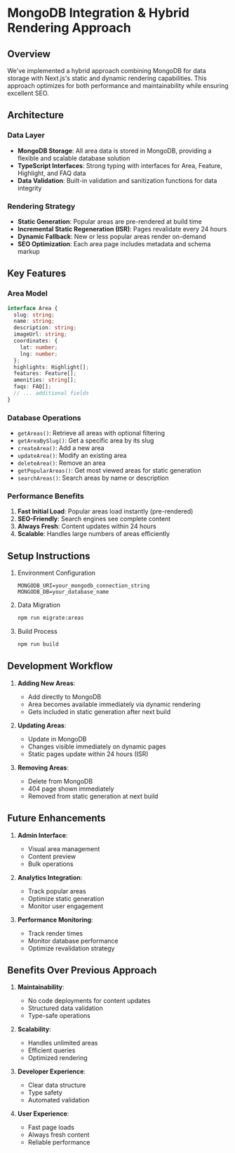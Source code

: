# MongoDB Integration & Hybrid Rendering Approach

## Overview
We've implemented a hybrid approach combining MongoDB for data storage with Next.js's static and dynamic rendering capabilities. This approach optimizes for both performance and maintainability while ensuring excellent SEO.

## Architecture

### Data Layer
- **MongoDB Storage**: All area data is stored in MongoDB, providing a flexible and scalable database solution
- **TypeScript Interfaces**: Strong typing with interfaces for Area, Feature, Highlight, and FAQ data
- **Data Validation**: Built-in validation and sanitization functions for data integrity

### Rendering Strategy
- **Static Generation**: Popular areas are pre-rendered at build time
- **Incremental Static Regeneration (ISR)**: Pages revalidate every 24 hours
- **Dynamic Fallback**: New or less popular areas render on-demand
- **SEO Optimization**: Each area page includes metadata and schema markup

## Key Features

### Area Model
```typescript
interface Area {
  slug: string;
  name: string;
  description: string;
  imageUrl: string;
  coordinates: {
    lat: number;
    lng: number;
  };
  highlights: Highlight[];
  features: Feature[];
  amenities: string[];
  faqs: FAQ[];
  // ... additional fields
}
```

### Database Operations
- `getAreas()`: Retrieve all areas with optional filtering
- `getAreaBySlug()`: Get a specific area by its slug
- `createArea()`: Add a new area
- `updateArea()`: Modify an existing area
- `deleteArea()`: Remove an area
- `getPopularAreas()`: Get most viewed areas for static generation
- `searchAreas()`: Search areas by name or description

### Performance Benefits
1. **Fast Initial Load**: Popular areas load instantly (pre-rendered)
2. **SEO-Friendly**: Search engines see complete content
3. **Always Fresh**: Content updates within 24 hours
4. **Scalable**: Handles large numbers of areas efficiently

## Setup Instructions

1. Environment Configuration
   ```
   MONGODB_URI=your_mongodb_connection_string
   MONGODB_DB=your_database_name
   ```

2. Data Migration
   ```bash
   npm run migrate:areas
   ```

3. Build Process
   ```bash
   npm run build
   ```

## Development Workflow

1. **Adding New Areas**:
   - Add directly to MongoDB
   - Area becomes available immediately via dynamic rendering
   - Gets included in static generation after next build

2. **Updating Areas**:
   - Update in MongoDB
   - Changes visible immediately on dynamic pages
   - Static pages update within 24 hours (ISR)

3. **Removing Areas**:
   - Delete from MongoDB
   - 404 page shown immediately
   - Removed from static generation at next build

## Future Enhancements

1. **Admin Interface**:
   - Visual area management
   - Content preview
   - Bulk operations

2. **Analytics Integration**:
   - Track popular areas
   - Optimize static generation
   - Monitor user engagement

3. **Performance Monitoring**:
   - Track render times
   - Monitor database performance
   - Optimize revalidation strategy

## Benefits Over Previous Approach

1. **Maintainability**:
   - No code deployments for content updates
   - Structured data validation
   - Type-safe operations

2. **Scalability**:
   - Handles unlimited areas
   - Efficient queries
   - Optimized rendering

3. **Developer Experience**:
   - Clear data structure
   - Type safety
   - Automated validation

4. **User Experience**:
   - Fast page loads
   - Always fresh content
   - Reliable performance 